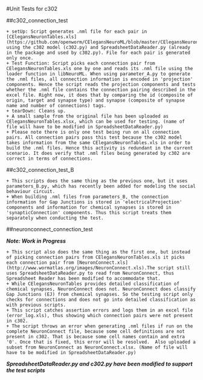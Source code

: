 #Unit Tests for c302

##c302_connection_test

    + setUp: Script generates .nml file for each pair in [CElegansNeuronTables.xls](https://github.com/openworm/CElegansNeuroML/blob/master/CElegansNeuronTables.xls) using the c302 model (c302.py) and SpreadsheetDataReader.py (already in the package and used by c302.py). File for each pair is generated only once.
    + Test Function: Script picks each connection pair from CElegansNeuronTables.xls one by one and reads its .nml file using the loader function in libNeuroML. When using parameter_A.py to generate the .nml files, all connection information is encoded in 'projection' components. Hence the script reads the projection components and tests whether the .nml file contains the connection pairing described in the excel file. Right now, it does that by comparing the id (composite of origin, target and synapse type) and synapse (composite of synapse name and number of connections) tags.
    + tearDown: Cleans up.
    + A small sample from the original file has been uploaded as CElegansNeuronTables.xlsx, which can be used for testing. (name of file will have to be modified in SpreadsheetDataReader.py)
    + Please note there is only one test being run on all connection pairs. All connection pairs pass this test because the c302 model takes information from the same CElegansNeuronTables.xls in order to build the .nml files. Hence this activity is redundant in the current scenario. It does verify that .nml files being generated by c302 are correct in terms of connections.

##c302_connection_test_B

    + This scripts does the same thing as the previous one, but it uses parameters_B.py, which has recently been added for modeling the social behaviour circuit.
    + When building .nml files from parameters_B, the connection information for Gap Junctions is stored in 'electricalProjection' components and information for chemical synapses is stored in 'synapticConnection' components. Thus this script treats them separately when conducting the test.

##neuronconnect_connection_test

**_Note: Work in Progress_**

    + This script also does the same thing as the first one, but instead of picking connection pairs from CElegansNeuronTables.xls it picks each connection pair from [NeuronConnect.xls](http://www.wormatlas.org/images/NeuronConnect.xls).The script still uses SpreadsheetDataReader.py to read from NeuronConnect, thus Spreadsheet Reader has been modified to accommodate that.
    + While CElegansNeuronTables provides detailed classification of chemical synapses, NeuronConnect does not. NeuronConnect does classify Gap Junctions (EJ) from chemical synapses. So the testing script only checks for connections and does not go into detailed classification as with previous scripts.
    + This script catches assertion errors and logs them in an excel file (error_log.xls), thus showing which connection pairs were not present in c302.
    + The script throws an error when generating .nml files if run on the complete NeuronConnect file, because some cell definitions are not present in c302. That is because some cell names contain and extra '0'. Once that is fixed, this error will be resolved.  Also uploaded a subset from NeuronConnect as NeuronConnect.xlsx. (Name of file will have to be modified in SpreadsheetDataReader.py)

**_SpreadsheetDataReader.py and c302.py have been modified to support the test scripts_**
